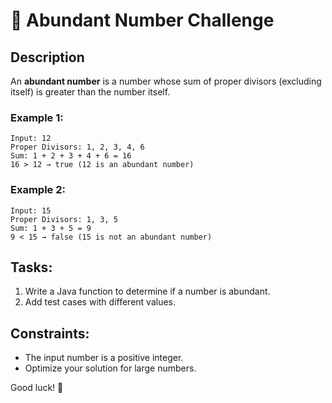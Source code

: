 # 🎯 Abundant Number Challenge

## Description
An **abundant number** is a number whose sum of proper divisors (excluding itself) is greater than the number itself.

### Example 1:
```
Input: 12  
Proper Divisors: 1, 2, 3, 4, 6  
Sum: 1 + 2 + 3 + 4 + 6 = 16  
16 > 12 → true (12 is an abundant number)
```

### Example 2:
```
Input: 15  
Proper Divisors: 1, 3, 5  
Sum: 1 + 3 + 5 = 9  
9 < 15 → false (15 is not an abundant number)
```

## Tasks:
1. Write a Java function to determine if a number is abundant.
2. Add test cases with different values.

## Constraints:
- The input number is a positive integer.
- Optimize your solution for large numbers.

Good luck! 🚀

